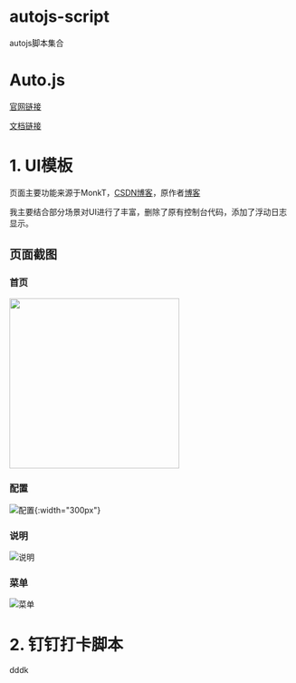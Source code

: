 # autojs-script
autojs脚本集合

# Auto.js

[官网链接](https://pro.autojs.org/)

[文档链接](https://pro.autojs.org/docs/#/zh-cn/?id=综述)

# 1. UI模板

页面主要功能来源于MonkT，[CSDN博客](https://blog.csdn.net/zy0412326/article/details/104767602)，原作者[博客](https://www.yadinghao.com/)

我主要结合部分场景对UI进行了丰富，删除了原有控制台代码，添加了浮动日志显示。

## 页面截图

### 首页

<img src="img/首页.jpg" width="300px">


### 配置

![配置](img/配置.jpg){:width="300px"}


### 说明

![说明](img/说明.jpg)


### 菜单

![菜单](img/菜单.jpg)

# 2. 钉钉打卡脚本

dddk
